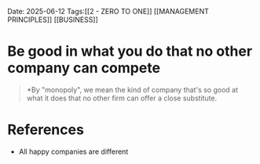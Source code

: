 Date: 2025-06-12
Tags:[[2 - ZERO TO ONE]] [[MANAGEMENT PRINCIPLES]] [[BUSINESS]] 

# Be good in what you do that no other company can compete

>*By "monopoly", we mean the kind of company that's so good at what it does that no other firm can offer a close substitute.
# References 
- All happy companies are different 